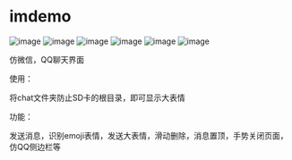 # imdemo

![image](https://github.com/DarksKnight/imdemo/tree/master/screen/a.gif)
![image](https://github.com/DarksKnight/imdemo/tree/master/screen/b.gif)
![image](https://github.com/DarksKnight/imdemo/tree/master/screen/c.gif)
![image](https://github.com/DarksKnight/imdemo/tree/master/screen/d.gif)
![image](https://github.com/DarksKnight/imdemo/tree/master/screen/e.gif)
![image](https://github.com/DarksKnight/imdemo/tree/master/screen/f.gif)
<p class="p2"><span class="s1">仿微信，QQ聊天界面</span></p>
<p class="p2"><span class="s1">使用：</span></p>
<p class="p2"><span class="s1">将chat文件夹防止SD卡的根目录，即可显示大表情</span></p>
<p class="p2"><span class="s1">功能：</span></p>
<p class="p2"><span class="s1">发送消息，识别emoji表情，发送大表情，滑动删除，消息置顶，手势关闭页面，仿QQ侧边栏等</span></p>